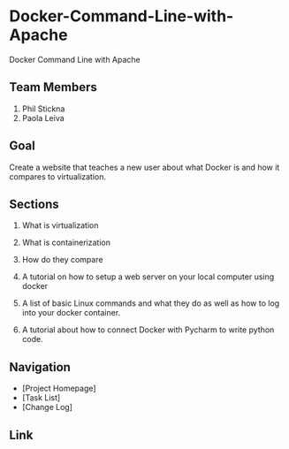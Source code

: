 # Docker-Command-Line-with-Apache
Docker Command Line with Apache

## Team Members

1. Phil Stickna
2. Paola Leiva 

## Goal 
Create a website that teaches a new user about what Docker is and how it compares to virtualization.

## Sections

1.  What is virtualization

2.  What is containerization

3.  How do they compare

4.  A tutorial on how to setup a web server on your local computer using docker

5.  A list of basic Linux commands and what they do   as well as how to log into your docker container.

6.  A tutorial about how to connect Docker with Pycharm to write python code.

## Navigation
- [Project Homepage]
- [Task List]
- [Change Log]

## Link


